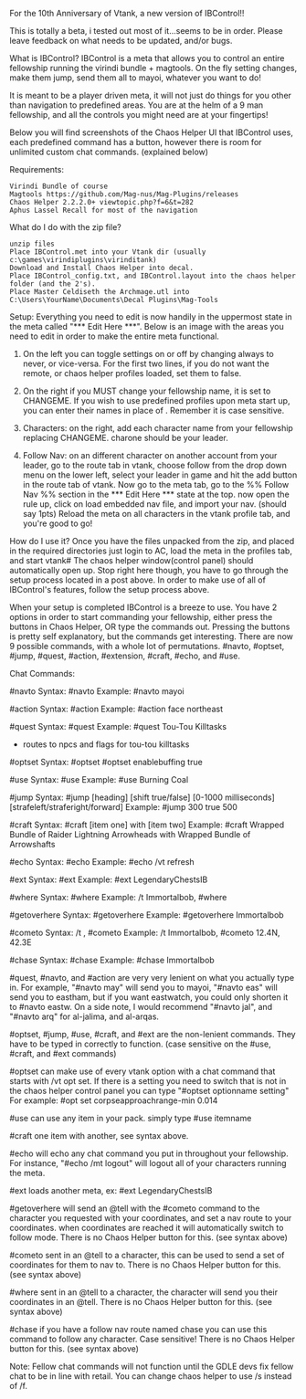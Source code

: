 For the 10th Anniversary of Vtank, a new version of IBControl!!

This is totally a beta, i tested out most of it...seems to be in order. Please leave feedback on what needs to be updated, and/or bugs.

What is IBControl?
IBControl is a meta that allows you to control an entire fellowship running the virindi bundle + magtools. On the fly setting changes, make them jump, send them all to mayoi, whatever you want to do!

It is meant to be a player driven meta, it will not just do things for you other than navigation to predefined areas. You are at the helm of a 9 man fellowship, and all the controls you might need are at your fingertips!

Below you will find screenshots of the Chaos Helper UI that IBControl uses, each predefined command has a button, however there is room for unlimited custom chat commands. (explained below)


Requirements:

    Virindi Bundle of course
    Magtools https://github.com/Mag-nus/Mag-Plugins/releases
    Chaos Helper 2.2.2.0+ viewtopic.php?f=6&t=282
    Aphus Lassel Recall for most of the navigation


What do I do with the zip file?

    unzip files
    Place IBControl.met into your Vtank dir (usually c:\games\virindiplugins\virinditank)
    Download and Install Chaos Helper into decal.
    Place IBControl_config.txt, and IBControl.layout into the chaos helper folder (and the 2's).
    Place Master Celdiseth the Archmage.utl into C:\Users\YourName\Documents\Decal Plugins\Mag-Tools


Setup:
Everything you need to edit is now handily in the uppermost state in the meta called "*** Edit Here ***". Below is an image with the areas you need to edit in order to make the entire meta functional.

1. On the left you can toggle settings on or off by changing always to never, or vice-versa. For the first two lines, if you do not want the remote, or chaos helper profiles loaded, set them to false.

2. On the right if you MUST change your fellowship name, it is set to CHANGEME. If you wish to use predefined profiles upon meta start up, you can enter their names in place of <profilename>. Remember it is case sensitive.

3. Characters: on the right, add each character name from your fellowship replacing CHANGEME. charone should be your leader.

4. Follow Nav: on an different character on another account from your leader, go to the route tab in vtank, choose follow from the drop down menu on the lower left, select your leader in game and hit the add button in the route tab of vtank. Now go to the meta tab, go to the %% Follow Nav %% section in the *** Edit Here *** state at the top. now open the rule up, click on load embedded nav file, and import your nav. (should say 1pts) Reload the meta on all characters in the vtank profile tab, and you're good to go!

How do I use it?
Once you have the files unpacked from the zip, and placed in the required directories just login to AC, load the meta in the profiles tab, and start vtank# The chaos helper window(control panel) should automatically open up. Stop right here though, you have to go through the setup process located in a post above. In order to make use of all of IBControl's features, follow the setup process above.

When your setup is completed IBControl is a breeze to use. You have 2 options in order to start commanding your fellowship, either press the buttons in Chaos Helper, OR type the commands out. Pressing the buttons is pretty self explanatory, but the commands get interesting. There are now 9 possible commands, with a whole lot of permutations. #navto, #optset, #jump, #quest, #action, #extension, #craft, #echo, and #use.

Chat Commands:

#navto
Syntax: #navto <place>
Example: #navto mayoi

#action
Syntax: #action  <action>
Example: #action face northeast

#quest
Syntax: #quest <quest name>
Example: #quest Tou-Tou Killtasks
- routes to npcs and flags for tou-tou killtasks

#optset
Syntax: #optset <vtoptionname value>
#optset enablebuffing true

#use
Syntax: #use <item name>
Example: #use Burning Coal

#jump
Syntax: #jump [heading] [shift true/false] [0-1000 milliseconds] [strafeleft/straferight/forward]
Example: #jump 300 true 500

#craft
Syntax: #craft [item one] with [item two]
Example: #craft Wrapped Bundle of Raider Lightning Arrowheads with Wrapped Bundle of Arrowshafts

#echo
Syntax: #echo <anything>
Example: #echo /vt refresh

#ext
Syntax: #ext <metaname>
Example: #ext LegendaryChestsIB

#where
Syntax: #where
Example: /t Immortalbob, #where

#getoverhere
Syntax: #getoverhere <charactername>
Example: #getoverhere Immortalbob

#cometo
Syntax: /t <charactername>, #cometo <coordinates>
Example: /t Immortalbob, #cometo 12.4N, 42.3E

#chase
Syntax: #chase <charactername>
Example: #chase Immortalbob


#quest, #navto, and #action are very very lenient on what you actually type in. For example, "#navto may" will send you to mayoi, "#navto eas" will send you to eastham, but if you want eastwatch, you could only shorten it to #navto eastw. On a side note, I would recommend "#navto jal", and "#navto arq" for al-jalima, and al-arqas.

#optset, #jump, #use, #craft, and #ext are the non-lenient commands. They have to be typed in correctly to function. (case sensitive on the #use, #craft, and #ext commands)

#optset can make use of every vtank option with a chat command that starts with /vt opt set. If there is a setting you need to switch that is not in the chaos helper control panel you can type "#optset optionname setting"
For example: #opt set corpseapproachrange-min 0.014

#use can use any item in your pack. simply type #use itemname

#craft one item with another, see syntax above.

#echo will echo any chat command you put in throughout your fellowship. For instance, "#echo /mt logout" will logout all of your characters running the meta.

#ext loads another meta, ex: #ext LegendaryChestsIB

#getoverhere will send an @tell with the #cometo command to the character you requested with your coordinates, and set a nav route to your coordinates. when coordinates are reached it will automatically switch to follow mode. There is no Chaos Helper button for this. (see syntax above)

#cometo sent in an @tell to a character, this can be used to send a set of coordinates for them to nav to. There is no Chaos Helper button for this. (see syntax above)

#where sent in an @tell to a character, the character will send you their coordinates in an @tell. There is no Chaos Helper button for this. (see syntax above)

#chase if you have a follow nav route named chase <character name> you can use this command to follow any character. Case sensitive! There is no Chaos Helper button for this. (see syntax above)

Note: Fellow chat commands will not function until the GDLE devs fix fellow chat to be in line with retail. You can change chaos helper to use /s instead of /f.

